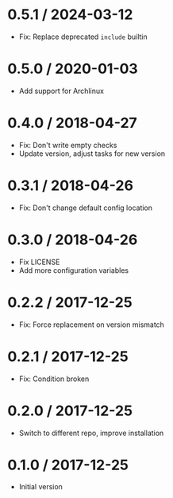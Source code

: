 # 0.5.1 / 2024-03-12

  * Fix: Replace deprecated `include` builtin

# 0.5.0 / 2020-01-03

  * Add support for Archlinux

# 0.4.0 / 2018-04-27

  * Fix: Don't write empty checks
  * Update version, adjust tasks for new version

# 0.3.1 / 2018-04-26

  * Fix: Don't change default config location

# 0.3.0 / 2018-04-26

  * Fix LICENSE
  * Add more configuration variables

# 0.2.2 / 2017-12-25

  * Fix: Force replacement on version mismatch

# 0.2.1 / 2017-12-25

  * Fix: Condition broken

# 0.2.0 / 2017-12-25

  * Switch to different repo, improve installation

# 0.1.0 / 2017-12-25

  * Initial version
